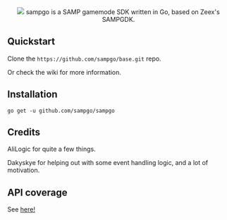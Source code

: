 <center>
<img src="https://github.com/sampgo/sampgo/blob/master/img/GTASAGOMP_Stylesheet_condensed@4x.png?raw=true"/>
sampgo is a SAMP gamemode SDK written in Go, based on Zeex's SAMPGDK.
</center>

## Quickstart
Clone the `https://github.com/sampgo/base.git` repo.

Or check the wiki for more information.

## Installation
```
go get -u github.com/sampgo/sampgo
```

## Credits
AliLogic for quite a few things.

Dakyskye for helping out with some event handling logic, and a lot of motivation.

## API coverage
See [here!](https://github.com/sampgo/sampgo/wiki/API-coverage)
